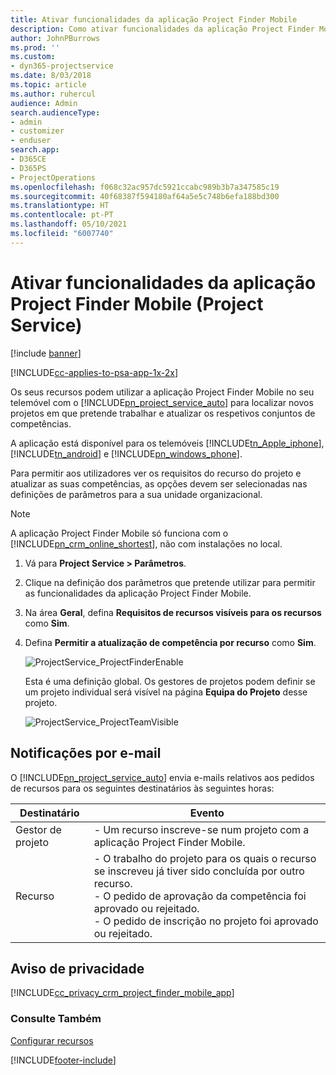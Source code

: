 ```yaml
---
title: Ativar funcionalidades da aplicação Project Finder Mobile
description: Como ativar funcionalidades da aplicação Project Finder Mobile no Project Service
author: JohnPBurrows
ms.prod: ''
ms.custom:
- dyn365-projectservice
ms.date: 8/03/2018
ms.topic: article
ms.author: ruhercul
audience: Admin
search.audienceType:
- admin
- customizer
- enduser
search.app:
- D365CE
- D365PS
- ProjectOperations
ms.openlocfilehash: f068c32ac957dc5921ccabc989b3b7a347585c19
ms.sourcegitcommit: 40f68387f594180af64a5e5c748b6efa188bd300
ms.translationtype: HT
ms.contentlocale: pt-PT
ms.lasthandoff: 05/10/2021
ms.locfileid: "6007740"
---
```

# <a name="enable-project-finder-mobile-app-features-project-service"></a>Ativar funcionalidades da aplicação Project Finder Mobile (Project Service)

[!include [banner](../includes/psa-now-project-operations.md)]

[!INCLUDE[cc-applies-to-psa-app-1x-2x](../includes/cc-applies-to-psa-app-1x-2x.md)]

Os seus recursos podem utilizar a aplicação Project Finder Mobile no seu telemóvel com o [!INCLUDE[pn_project_service_auto](../includes/pn-project-service-auto.md)] para localizar novos projetos em que pretende trabalhar e atualizar os respetivos conjuntos de competências.  
  
 A aplicação está disponível para os telemóveis [!INCLUDE[tn_Apple_iphone](../includes/tn-apple-iphone.md)], [!INCLUDE[tn_android](../includes/tn-android.md)] e [!INCLUDE[pn_windows_phone](../includes/pn-windows-phone.md)].  
    
 Para permitir aos utilizadores ver os requisitos do recurso do projeto e atualizar as suas competências, as opções devem ser selecionadas nas definições de parâmetros para a sua unidade organizacional.
  
> [!NOTE]
>  A aplicação Project Finder Mobile só funciona com o [!INCLUDE[pn_crm_online_shortest](../includes/pn-crm-online-shortest.md)], não com instalações no local.  
  
1. Vá para **Project Service > Parâmetros**.  
  
2. Clique na definição dos parâmetros que pretende utilizar para permitir as funcionalidades da aplicação Project Finder Mobile.  
  
3. Na área **Geral**, defina **Requisitos de recursos visíveis para os recursos** como **Sim**.  
  
4. Defina **Permitir a atualização de competência por recurso** como **Sim**.  
  
   ![ProjectService_ProjectFinderEnable](../psa/media/project-service-project-finder-enable.png "ProjectService_ProjectFinderEnable")  
  
   Esta é uma definição global. Os gestores de projetos podem definir se um projeto individual será visível na página **Equipa do Projeto** desse projeto.  
  
   ![ProjectService_ProjectTeamVisible](../psa/media/project-service-project-team-visible.png "ProjectService_ProjectTeamVisible")  
  
## <a name="email-notifications"></a>Notificações por e-mail  
 O [!INCLUDE[pn_project_service_auto](../includes/pn-project-service-auto.md)] envia e-mails relativos aos pedidos de recursos para os seguintes destinatários às seguintes horas:  
  
|Destinatário|Evento|  
|---------------|-----------|  
|Gestor de projeto|- Um recurso inscreve-se num projeto com a aplicação Project Finder Mobile.|  
|Recurso|- O trabalho do projeto para os quais o recurso se inscreveu já tiver sido concluída por outro recurso.<br />- O pedido de aprovação da competência foi aprovado ou rejeitado.<br />- O pedido de inscrição no projeto foi aprovado ou rejeitado.|  
  
## <a name="privacy-notice"></a>Aviso de privacidade  
 [!INCLUDE[cc_privacy_crm_project_finder_mobile_app](../includes/cc-privacy-crm-project-finder-mobile-app.md)]  
  
### <a name="see-also"></a>Consulte Também  
 [Configurar recursos](../psa/set-up-resources.md)


[!INCLUDE[footer-include](../includes/footer-banner.md)]